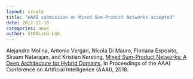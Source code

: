 ```yaml
---
layout: single
title: "AAAI submission on Mixed Sum-Product Networks accepted"
date: 2017-11-10
categories: news
author: StARLinG Lab
---
```



Alejandro Molina, Antonio Vergari, Nicola Di Mauro, Floriana Esposito, Siraam Natarajan, and Kristian Kersting, [Mixed Sum-Product Networks: A Deep Architecture for Hybrid Domains](http://www.ml.informatik.tu-darmstadt.de/papers/molina2018aaai_mspns.pdf), In Proceedings of the AAAI Conference on Artificial Intelligence (AAAI), 2018.
